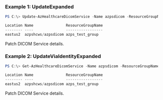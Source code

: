 ### Example 1: UpdateExpanded
```powershell
PS C:\> Update-AzHealthcareDicomService -Name azpsdicom -ResourceGroupName azps_test_group -WorkspaceName azpshcws -Tag @{"123"="abc"}

Location Name               ResourceGroupName
-------- ----               -----------------
eastus2  azpshcws/azpsdicom azps_test_group
```

Patch DICOM Service details.

### Example 2: UpdateViaIdentityExpanded
```powershell
PS C:\> Get-AzHealthcareDicomService -Name azpsdicom -ResourceGroupName azps_test_group -WorkspaceName azpshcws | Update-AzHealthcareDicomService -Tag @{"123"="abc"}

Location Name               ResourceGroupName
-------- ----               -----------------
eastus2  azpshcws/azpsdicom azps_test_group
```

Patch DICOM Service details.